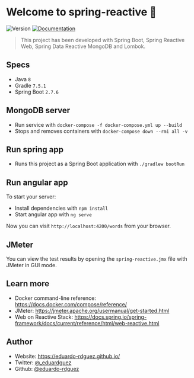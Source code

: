 # Welcome to spring-reactive 🚀

![Version](https://img.shields.io/badge/version-0.1.0-blue.svg?cacheSeconds=2592000)
[![Documentation](https://img.shields.io/badge/documentation-yes-brightgreen.svg)](https://github.com/eduardo-rdguez/spring-reactive/blob/main/README.md)

> This project has been developed with Spring Boot, Spring Reactive Web, Spring Data Reactive MongoDB and Lombok.

## Specs

- Java `8`
- Gradle `7.5.1`
- Spring Boot `2.7.6`

## MongoDB server

* Run service with `docker-compose -f docker-compose.yml up --build`
* Stops and removes containers with `docker-compose down --rmi all -v`

## Run spring app

* Runs this project as a Spring Boot application with `./gradlew bootRun`

## Run angular app

To start your server:

* Install dependencies with `npm install`
* Start angular app with `ng serve`

Now you can visit `http://localhost:4200/words` from your browser.

## JMeter

You can view the test results by opening the `spring-reactive.jmx` file with JMeter in GUI mode.

## Learn more
* Docker command-line reference: https://docs.docker.com/compose/reference/
* JMeter: https://jmeter.apache.org/usermanual/get-started.html
* Web on Reactive Stack: https://docs.spring.io/spring-framework/docs/current/reference/html/web-reactive.html

## Author

- Website: <https://eduardo-rdguez.github.io/>
- Twitter: [@\_eduardguez](https://twitter.com/\_eduardguez)
- Github: [@eduardo-rdguez](https://github.com/eduardo-rdguez)
